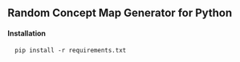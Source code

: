 ## Random Concept Map Generator for Python

#### Installation

```
  pip install -r requirements.txt
```